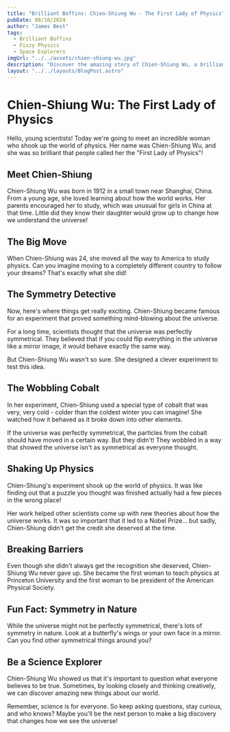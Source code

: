 ```yaml
---
title: "Brilliant Boffins: Chien-Shiung Wu - The First Lady of Physics"
pubDate: 08/10/2024
author: "James Best"
tags:
  - Brilliant Boffins
  - Fizzy Physics
  - Space Explorers
imgUrl: "../../assets/chien-shiung-wu.jpg"
description: "Discover the amazing story of Chien-Shiung Wu, a brilliant physicist who proved that the universe isn't as symmetrical as we thought! Perfect for young scientists aged 7-10 who love exploring the mysteries of the universe."
layout: "../../layouts/BlogPost.astro"
---
```


# Chien-Shiung Wu: The First Lady of Physics

Hello, young scientists! Today we're going to meet an incredible woman who shook up the world of physics. Her name was Chien-Shiung Wu, and she was so brilliant that people called her the "First Lady of Physics"!

## Meet Chien-Shiung

Chien-Shiung Wu was born in 1912 in a small town near Shanghai, China. From a young age, she loved learning about how the world works. Her parents encouraged her to study, which was unusual for girls in China at that time. Little did they know their daughter would grow up to change how we understand the universe!

## The Big Move

When Chien-Shiung was 24, she moved all the way to America to study physics. Can you imagine moving to a completely different country to follow your dreams? That's exactly what she did!

## The Symmetry Detective

Now, here's where things get really exciting. Chien-Shiung became famous for an experiment that proved something mind-blowing about the universe.

For a long time, scientists thought that the universe was perfectly symmetrical. They believed that if you could flip everything in the universe like a mirror image, it would behave exactly the same way.

But Chien-Shiung Wu wasn't so sure. She designed a clever experiment to test this idea.

## The Wobbling Cobalt

In her experiment, Chien-Shiung used a special type of cobalt that was very, very cold - colder than the coldest winter you can imagine! She watched how it behaved as it broke down into other elements.

If the universe was perfectly symmetrical, the particles from the cobalt should have moved in a certain way. But they didn't! They wobbled in a way that showed the universe isn't as symmetrical as everyone thought.

## Shaking Up Physics

Chien-Shiung's experiment shook up the world of physics. It was like finding out that a puzzle you thought was finished actually had a few pieces in the wrong place!

Her work helped other scientists come up with new theories about how the universe works. It was so important that it led to a Nobel Prize... but sadly, Chien-Shiung didn't get the credit she deserved at the time.

## Breaking Barriers

Even though she didn't always get the recognition she deserved, Chien-Shiung Wu never gave up. She became the first woman to teach physics at Princeton University and the first woman to be president of the American Physical Society.

## Fun Fact: Symmetry in Nature

While the universe might not be perfectly symmetrical, there's lots of symmetry in nature. Look at a butterfly's wings or your own face in a mirror. Can you find other symmetrical things around you?

## Be a Science Explorer

Chien-Shiung Wu showed us that it's important to question what everyone believes to be true. Sometimes, by looking closely and thinking creatively, we can discover amazing new things about our world.

Remember, science is for everyone. So keep asking questions, stay curious, and who knows? Maybe you'll be the next person to make a big discovery that changes how we see the universe!
